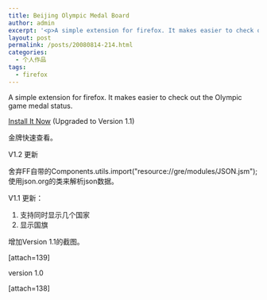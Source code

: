 ```yaml
---
title: Beijing Olympic Medal Board
author: admin
excerpt: '<p>A simple extension for firefox. It makes easier to check out the Olympic game medal status.</p>'
layout: post
permalink: /posts/20080814-214.html
categories:
  - 个人作品
tags:
  - firefox
---
```

A simple extension for firefox. It makes easier to check out the Olympic game medal status.

[Install It Now][1] (Upgraded to Version 1.1)

金牌快速查看。

V1.2 更新

舍弃FF自带的Components.utils.import("resource://gre/modules/JSON.jsm");使用json.org的类来解析json数据。

V1.1 更新：   
1. 支持同时显示几个国家   
2. 显示国旗

增加Version 1.1的截图。

[attach=139]

version 1.0

[attach=138]

 [1]: http://blog.eaxi.com/demo/medal/bomb-1.2.xpi
